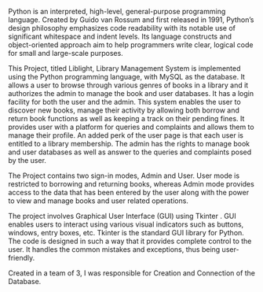 Python is an interpreted, high-level, general-purpose programming language. Created by Guido van Rossum and first released in 1991, Python’s design philosophy emphasizes code readability with its notable use of significant whitespace and indent levels. Its language constructs and object-oriented approach aim to help programmers write clear, logical code for small and large-scale purposes.

This Project, titled Liblight, Library Management System is implemented using the Python programming language, with MySQL as the database. It allows a user to browse through various genres of books in a library and it authorizes the admin to manage the book and user databases. It has a login facility for both the user and the admin. This system enables the user to discover new books, manage their activity by allowing both borrow and return book functions as well as keeping a track on their pending fines. It provides user with a platform for queries and complaints and allows them to manage their profile. An added perk of the user page is that each user is entitled to a library membership. The admin has the rights to manage book and user databases as well as answer to the queries and complaints posed by the user.

The Project contains two sign-in modes, Admin and User. User mode is restricted to borrowing and returning books, whereas Admin mode provides access to the data that has been entered by the user along with the power to view and manage books and user related operations.

The project involves Graphical User Interface (GUI) using Tkinter . GUI enables users to interact using various visual indicators such as buttons, windows, entry boxes, etc. Tkinter is the standard GUI library for Python. The code is designed in such a way that it provides complete control to the user. It handles the common mistakes and exceptions, thus being user-friendly.

Created in a team of 3, I was responsible for Creation and Connection of the Database.

